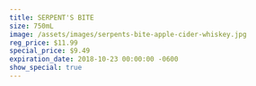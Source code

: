 ```yaml
---
title: SERPENT'S BITE
size: 750mL
image: /assets/images/serpents-bite-apple-cider-whiskey.jpg
reg_price: $11.99
special_price: $9.49
expiration_date: 2018-10-23 00:00:00 -0600
show_special: true
---
```


